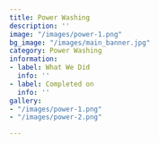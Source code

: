 ```yaml
---
title: Power Washing
description: ''
image: "/images/power-1.png"
bg_image: "/images/main_banner.jpg"
category: Power Washing
information:
- label: What We Did
  info: ''
- label: Completed on
  info: ''
gallery:
- "/images/power-1.png"
- "/images/power-2.png"

---
```

